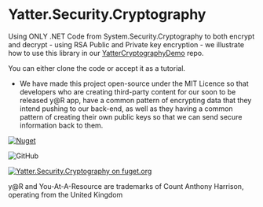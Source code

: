 # Yatter.Security.Cryptography

Using ONLY .NET Code from System.Security.Cryptography to both encrypt and decrypt - using RSA Public and Private key encryption - we illustrate how to use this library in our [YatterCryptographyDemo](https://github.com/YatterOfficial/YatterCryptographyDemo) repo.

You can either clone the code or accept it as a tutorial.

- We have made this project open-source under the MIT Licence so that developers who are creating third-party content for our soon to be released y@R app, have a common pattern of encrypting data that they intend pushing to our back-end, as well as they having a common pattern of creating their own public keys so that we can send secure information back to them.

<a href="https://www.nuget.org/packages/Yatter.Security.Cryptography/" target="_blank" rel="noreferrer noopener"><img alt="Nuget" src="https://img.shields.io/nuget/v/Yatter.Security.Cryptography?color=blue&style=for-the-badge"></a>

![GitHub](https://img.shields.io/github/license/yatterofficial/Yatter.Security.Cryptography?style=for-the-badge)

[![Yatter.Security.Cryptography on fuget.org](https://www.fuget.org/packages/Yatter.Security.Cryptography/badge.svg)](https://www.fuget.org/packages/Yatter.Security.Cryptography)

y@R and You-At-A-Resource are trademarks of Count Anthony Harrison, operating from the United Kingdom



